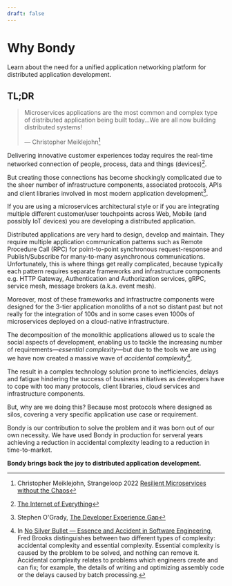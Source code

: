 ```yaml
---
draft: false
---
```

# Why Bondy
Learn about the need for a unified application networking platform for distributed application development.


## TL;DR
>Microservices applications are the most common and complex type of distributed application being built today...We are all now building distributed systems!
>
>— Christopher Meiklejohn[^cmeik]

[^cmeik]: Christopher Meiklejohn, Strangeloop 2022 [Resilient Microservices without the Chaos](https://www.youtube.com/watch?v=F32peAwCPlM)

Delivering innovative customer experiences today requires the real-time networked connection of people, process, data and things (devices)[^cisco-ioe].

[^cisco-ioe]: [The Internet of Everything](https://www.cisco.com/c/dam/en_us/about/business-insights/docs/ioe-value-at-stake-public-sector-analysis-faq.pdf)

But creating those connections has become shockingly complicated due to the sheer number of infrastructure components, associated protocols, APIs and client libraries involved in most modern application development[^ogrady].

[^ogrady]: Stephen O'Grady, [The Developer Experience Gap](https://redmonk.com/sogrady/2020/10/06/developer-experience-gap/)

If you are using a microservices architectural style or if you are integrating multiple different customer/user touchpoints across Web, Mobile (and possibly IoT devices) you are developing a distributed application.

Distributed applications are very hard to design, develop and maintain. They require multiple application communication patterns such as Remote Procedure Call (RPC) for point-to-point synchronous request-response and Publish/Subscribe for many-to-many asynchronous communications. Unfortunately, this is where things get really complicated, because typically each pattern requires separate frameworks and infrastructure components e.g. HTTP Gateway, Authentication and Authorization services, gRPC, service mesh, message brokers (a.k.a. event mesh).

<!-- But should they be that difficult? Aren't we shooting ourselves in the foot by -->

<!-- The industry's tendency to build layers over the existing layers without retiring the ones below and most importantly, the tendency to solve specific problems with vertical solutions, creating technology silos is dramatically increasing fragmentation of the technology landscape.

> The fragmentation means that the fundamental activity in building a distributed application has now become **integration**. -->

Moreover, most of these frameworks and infrastructre components were designed for the 3-tier application monoliths of a not so distant past but not really for the integration of 100s and in some cases even 1000s of microservices deployed on a cloud-native infrastructure.

The decomposition of the monolithic applications allowed us to scale the social aspects of development, enabling us to tackle the increasing number of requirements―_essential complexity_―but due to the tools we are using we have now created a massive wave of _accidental complexity_[^fbrooks].

The result in a complex technology solution prone to inefficiencies, delays and fatigue hindering the success of business initiatives as developers have to cope with too many protocols, client libraries, cloud services and infrastructure components.

But, why are we doing this? Because most protocols where designed as silos, covering a very specific application use case or requirement.

Bondy is our contribution to solve the problem and it was born out of our own necessity. We have used Bondy in production for serveral years achieving a reduction in accidental complexity leading to a reduction in time-to-market.

**Bondy brings back the joy to distributed application development.**

[^fbrooks]: In [No Silver Bullet — Essence and Accident in Software Engineering](https://en.wikipedia.org/wiki/No_Silver_Bullet), Fred Brooks distinguishes between two different types of complexity: accidental complexity and essential complexity. Essential complexity is caused by the problem to be solved, and nothing can remove it. Accidental complexity relates to problems which engineers create and can fix; for example, the details of writing and optimizing assembly code or the delays caused by batch processing.

<!--
## An overwhelming accidental complexity

> A long habit of not thinking a thing wrong, gives it a superficial appearance of being right, and raises at first a formidable outcry in defence of custom.
>
>— Thomas Paine



The computer software industry has a tendency to add vertical solutions as silos and build layers over layers without taking things away[^cncf].

[^cncf]: The Cloud Native Computing Foundation (CNCF), [Cloud Native Interactive Landscape](https://landscape.cncf.io) lists more than 450 technologies. Most of them added in the last 10 years.

For example, new modern Remote Procedure Call (RPC) technologies like gRPC and new incarnations of the ubiquitous HTTP protocol still make a distinction between clients and servers. Moreover when smartphones we have in our pockets are more powerful than the supercomputers of the 80s, HTTP still treats the browser running on the them as dumb clients.

These complicates the implementation of several use cases in which it would be desirable for the "server" to call the "client" or a "client" to call "client".

Fortunately, the advances in distributed computing over the last 10 years have given us a new horizon, one where we are able to treat our mobile devices as the system or record. I am referrying to peer-to-peer networking and local-first software[^mklepp].

[^mklepp]: Martin Kleppmann et al., [Local-First Software: Your Own Your Data, in spite of the Cloud](https://martin.kleppmann.com/papers/local-first.pdf)

But this will come at an additional cost: new protocols, APIs and libraries we need to learn and depend on.

Moreover, these technologies implement a single application comunication pattern e.g. point-to-point RPCs or Publish-Subscribe (PubSub). If your application, needs both communication patterns, you need to adopt, learn and use two different client libraries and infrastructure components. Moreover, some protocols are not web-native so if you want to integrate say PubSub on your web-based app you might need to resort to integrate also a cloud based solution, again this means yet another protocol/client dependency. -->

<!-- Frameworks pretend to solve this by adding yet more features, more adapters, more callbacks. Most of the time implemented using proprietary Software Development Kits (SDKs) in a specific programming language. This SDKs evolve over time and require those adapters to be rebuilt. Moreover sometimes those adapters have to be deployed within the infrastructure component, which complicates its maintenance, support and operating characteristics. -->
<!--
As a result, connecting people, process, data and things has become more and more complex.

The growing need to deliver innovative customer experiences in a hypersegmented and hypercompetitive market means developers have to deal with a surge in essential complexity[^fbrooks] new uses cases, new integrations, real-time user interactions.  The key implication is the **need to design and develop multi-platform, polyglot distributed systems**.

In order to deliver these systems developers need to integrate and ever increasing number of technologies (protocols, clients, dependencies, infrastructure components). This dramatically increments the accidental complexity[^fbrooks].

 -->

<!-- <ZoomImg src="/assets/accidental_complexity.png"/>

We desperately need to simplify and make it easier for developers to deliver these systems swiftly and at a lower cost.

> Where the big technology companies can cope with this complexity,

 -->
<!--
## The need for a universal application communication protocol

* An aplication protocol (L7)
* Support for multiple (all) application communication patterns
* P2P programming model (nobody is dumb anymore)
* Extensible (without committee approvals)
* Web Native (no WASM)
* Transport agnostic
* Multiple serializations
* P2P network

## WAMP: The protocol that was ahead of its time
TBD

## Bondy: WAMP Revival and Beyond
TBD -->



